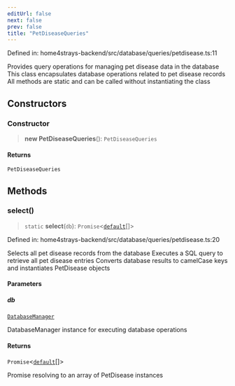 ```yaml
---
editUrl: false
next: false
prev: false
title: "PetDiseaseQueries"
---
```


Defined in: home4strays-backend/src/database/queries/petdisease.ts:11

Provides query operations for managing pet disease data in the database
This class encapsulates database operations related to pet disease records
All methods are static and can be called without instantiating the class

## Constructors

### Constructor

> **new PetDiseaseQueries**(): `PetDiseaseQueries`

#### Returns

`PetDiseaseQueries`

## Methods

### select()

> `static` **select**(`db`): `Promise`\<[`default`](/docs/code/backend/models/db-models/petdisease/classes/default/)[]\>

Defined in: home4strays-backend/src/database/queries/petdisease.ts:20

Selects all pet disease records from the database
Executes a SQL query to retrieve all pet disease entries
Converts database results to camelCase keys and instantiates PetDisease objects

#### Parameters

##### db

[`DatabaseManager`](/docs/code/backend/database/db/classes/databasemanager/)

DatabaseManager instance for executing database operations

#### Returns

`Promise`\<[`default`](/docs/code/backend/models/db-models/petdisease/classes/default/)[]\>

Promise resolving to an array of PetDisease instances
